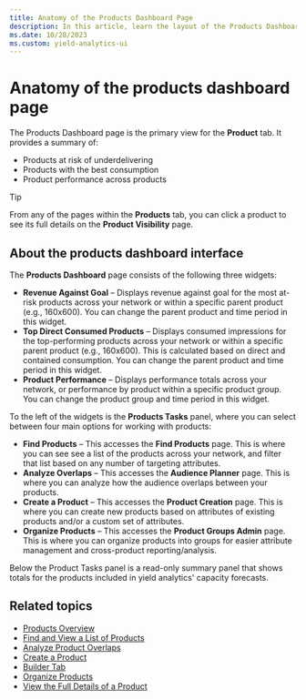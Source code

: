 ```yaml
---
title: Anatomy of the Products Dashboard Page
description: In this article, learn the layout of the Products Dashboard page.
ms.date: 10/28/2023
ms.custom: yield-analytics-ui
---
```


# Anatomy of the products dashboard page

The Products Dashboard page is the primary view for the **Product** tab. It provides a summary of:

- Products at risk of underdelivering
- Products with the best consumption
- Product performance across products

> [!TIP]
> From any of the pages within the **Products** tab, you can click a product to see its full details on the **Product Visibility** page.

## About the products dashboard interface

The **Products Dashboard** page consists of the following three widgets:

- **Revenue Against Goal** – Displays revenue against goal for the most at-risk products across your network or within a specific parent product (e.g., 160x600). You can change the parent product and time period in this widget.
- **Top Direct Consumed Products** – Displays consumed impressions for the top-performing products across your network or within a specific parent product (e.g., 160x600). This is calculated based on direct and contained consumption. You can change the parent product and time period in this widget.
- **Product Performance** – Displays performance totals across your network, or performance by product within a specific product group. You can change the product group and time period in this widget.

To the left of the widgets is the **Products Tasks** panel, where you can select between four main options for working with products:

- **Find Products** – This accesses the **Find Products** page. This is where you can see see a list of the products across your network, and filter that list based on any number of targeting attributes.
- **Analyze Overlaps** – This accesses the **Audience Planner** page. This is where you can analyze how the audience overlaps between your products.
- **Create a Product** – This accesses the **Product Creation** page. This is where you can create new products based on attributes of existing products and/or a custom set of attributes.
- **Organize Products** – This accesses the **Product Groups Admin** page. This is where you can organize products into groups for easier attribute management and cross-product reporting/analysis.

Below the Product Tasks panel is a read-only summary panel that shows totals for the products included in yield analytics' capacity forecasts.

## Related topics

- [Products Overview](products-overview.md)
- [Find and View a List of Products](find-and-view-a-list-of-products.md)
- [Analyze Product Overlaps](analyze-product-overlaps.md)
- [Create a Product](create-a-product.md)
- [Builder Tab](builder-tab.md)
- [Organize Products](organize-products.md)
- [View the Full Details of a Product](view-the-full-details-of-a-product.md)
